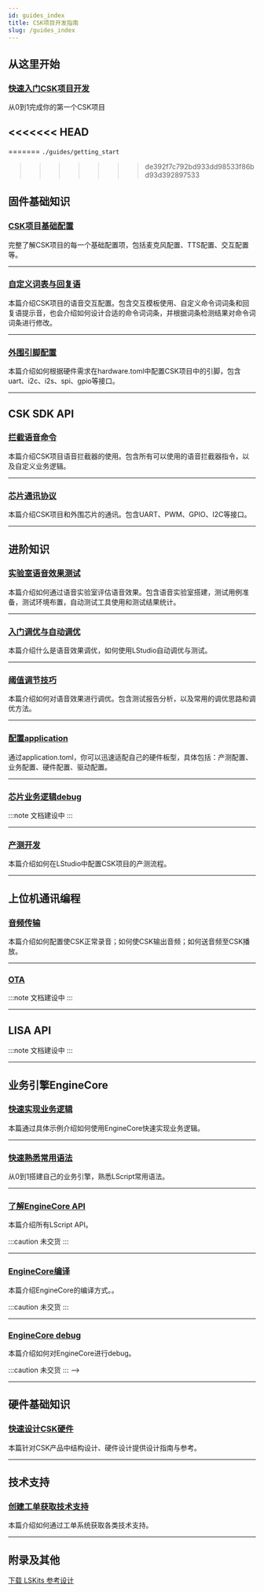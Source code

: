 ```yaml
---
id: guides_index
title: CSK项目开发指南
slug: /guides_index
---
```


## 从这里开始

### [快速入门CSK项目开发](/getting_start)


从0到1完成你的第一个CSK项目

<<<<<<< HEAD
-------
=======
`./guides/getting_start`

>>>>>>> de392f7c792bd933dd98533f86bd93d392897533

## 固件基础知识

### [CSK项目基础配置](/guides/firmware/base_config) 

完整了解CSK项目的每一个基础配置项，包括麦克风配置、TTS配置、交互配置等。

--------

### [自定义词表与回复语](/vui)

本篇介绍CSK项目的语音交互配置。包含交互模板使用、自定义命令词词条和回复语提示音，也会介绍如何设计合适的命令词词条，并根据词条检测结果对命令词词条进行修改。

--------

### [外围引脚配置](/peripheral_config)

本篇介绍如何根据硬件需求在hardware.toml中配置CSK项目中的引脚，包含uart、i2c、i2s、spi、gpio等接口。

--------

## CSK SDK API

### [拦截语音命令](/guides_index)

本篇介绍CSK项目语音拦截器的使用。包含所有可以使用的语音拦截器指令，以及自定义业务逻辑。



--------


### [芯片通讯协议](/guides_index)


本篇介绍CSK项目和外围芯片的通讯。包含UART、PWM、GPIO、I2C等接口。


--------

## 进阶知识

### [实验室语音效果测试](/test) 

本篇介绍如何通过语音实验室评估语音效果。包含语音实验室搭建，测试用例准备，测试环境布置，自动测试工具使用和测试结果统计。


---------

### [入门调优与自动调优](/auto_optimize) 
本篇介绍什么是语音效果调优，如何使用LStudio自动调优与测试。

-----------------

### [阈值调节技巧](/optimize_skills) 

本篇介绍如何对语音效果进行调优。包含测试报告分析，以及常用的调优思路和调优方法。

--------

### [配置application](/application_config) 

通过application.toml，你可以迅速适配自己的硬件板型，具体包括：产测配置、业务配置、硬件配置、驱动配置。

--------


### [芯片业务逻辑debug](/guides_index)


:::note 文档建设中
:::

--------


### [产测开发](/factory_config) 

本篇介绍如何在LStudio中配置CSK项目的产测流程。

--------

## 上位机通讯编程 

### [音频传输](/audio_transmission)

本篇介绍如何配置使CSK正常录音；如何使CSK输出音频；如何送音频至CSK播放。

-------------------

### [OTA](/guides_index)

:::note 文档建设中
:::

-------------------



## LISA API 

:::note 文档建设中
:::

<!-- ### [LISA API简介](/lisa_guide)

:::note 文档建设中
:::

--------

### [LISA API使用指南](http://localhost:3000/lisa_guide)

LISA API使用指南。


--------

### [LISA API代码示例](/lisa_guide)

LISA API代码示例。 -->

--------

## 业务引擎EngineCore

### [快速实现业务逻辑](/guides/EngineCore/getting_started)

本篇通过具体示例介绍如何使用EngineCore快速实现业务逻辑。

---------

### [快速熟悉常用语法](/guides/EngineCore/grammar)

从0到1搭建自己的业务引擎，熟悉LScript常用语法。


-------------------

### [了解EngineCore API](/lisa_guide)

本篇介绍所有LScript API。



:::caution 未交货
:::

-------------------

### [EngineCore编译](/lisa_guide)

本篇介绍EngineCore的编译方式。。


:::caution 未交货
:::

--------

### [EngineCore debug](/lisa_guide)

本篇介绍如何对EngineCore进行debug。

:::caution 未交货
::: -->

-------------------
## 硬件基础知识 

### [快速设计CSK硬件](/lisa_guide)

本篇针对CSK产品中结构设计、硬件设计提供设计指南与参考。

---------------------
## 技术支持

### [创建工单获取技术支持](/cloud_project)

本篇介绍如何通过工单系统获取各类技术支持。

------------------------------------

## 附录及其他

[下载 LSKits 参考设计](https://open.listenai.com/resource/open/doc_resource%2F%E7%A1%AC%E4%BB%B6%E8%AE%BE%E8%AE%A1%E6%8C%87%E5%8D%97%2F%E5%8E%9F%E7%90%86%E5%9B%BE%26PCB%E8%AE%BE%E8%AE%A1%E5%8F%82%E8%80%83LSKits%E5%8F%82%E8%80%83%E8%AE%BE%E8%AE%A1.zip)





